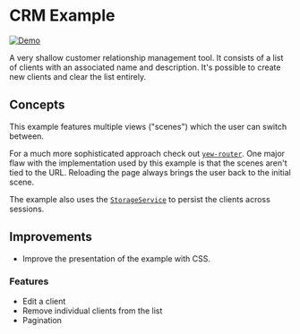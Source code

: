 # CRM Example

[![Demo](https://img.shields.io/website?label=demo&url=https%3A%2F%2Fexamples.yew.rs%2Fcrm)](https://examples.yew.rs/crm)

A very shallow customer relationship management tool.
It consists of a list of clients with an associated name and description.
It's possible to create new clients and clear the list entirely.

## Concepts

This example features multiple views ("scenes") which the user can switch between.

For a much more sophisticated approach check out [`yew-router`](https://yew.rs/docs/en/concepts/router/).
One major flaw with the implementation used by this example is that the scenes aren't tied to the URL.
Reloading the page always brings the user back to the initial scene.

The example also uses the [`StorageService`](https://docs.rs/yew-services/latest/yew::services/struct.StorageService.html)
to persist the clients across sessions.

## Improvements

- Improve the presentation of the example with CSS.

### Features

- Edit a client
- Remove individual clients from the list
- Pagination
